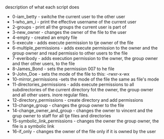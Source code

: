 description of what each script does

- 0-iam_betty - switche the current user to the other user
- 1-who_am_i - print the effective username of the current user
- 2-groups - print all the groups the current user is part of
- 3-new_owner - changes the owner of the file to the user
- 4-empty - created an empty file
- 5-execute - adds execute permission to tje owner of the file
- 6-multiple_permissions - adds execute permission to the owner and the group owner and read permissio to other users to the file
- 7-everibody - adds execution permission to the owner, the group owner and ther other users, to the file
- 8-James_Bond - sets the permission 007 to he file
- 9-John_Doe - sets the mode of the file to this: -rwxr-x-wx
- 10-mirror_permissions -sets the mode of the file the same as file's mode
- 11-directories_permissions - adds execute permissions to all subdirectories of the current directory fot the owner, the group owner and all other users. inore regular files.
- 12-directory_permissions - create directory and add permissions
- 13-change_group - changes the group owner to the file
- 14-change_owner_and_group - changes the owner to vincent and the grup owner to staff for all tje files and directories
- 15-symbolic_link_permissions - changes the owner the group owner, the file is a symbolic link
- 16-if_only - changes the owner of the file only if it is owned by the user
